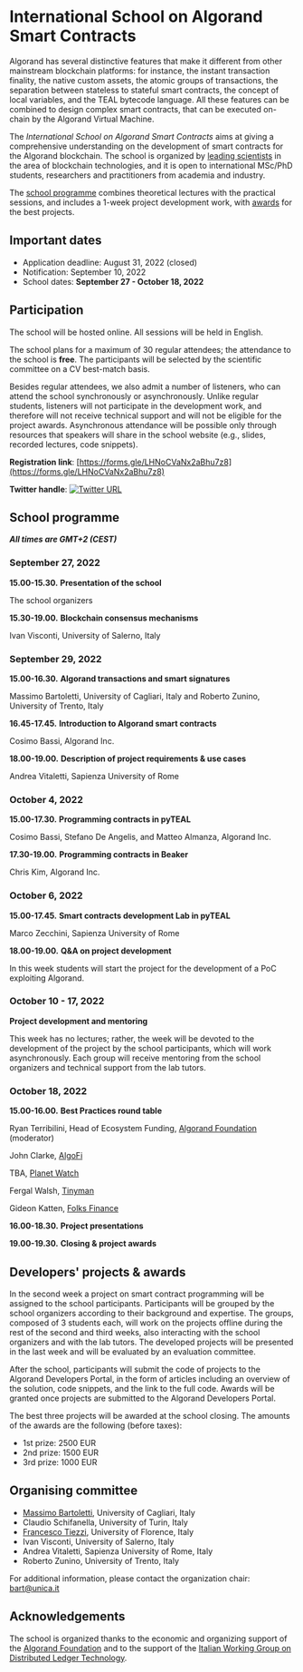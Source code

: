 # International School on Algorand Smart Contracts

Algorand has several distinctive features that make it different from other mainstream blockchain platforms: for instance, the instant transaction finality, the native custom assets, the atomic groups of transactions, the separation between stateless to stateful smart contracts, the concept of local variables, and the TEAL bytecode language. 
All these features can be combined to design complex smart contracts, that can be executed on-chain by the Algorand Virtual Machine. 

The *International School on Algorand Smart Contracts* aims at giving a comprehensive understanding on the development of smart contracts for the Algorand blockchain. The school is organized by [leading scientists](#organising-committee) in the area of blockchain technologies, and it is open to international MSc/PhD students, researchers and practitioners from academia and industry. 

The [school programme](#school-programme) combines theoretical lectures with the practical sessions, and includes a 1-week project development work, with [awards](#developers-projects--awards) for the best projects.

## Important dates

* Application deadline: August 31, 2022 (closed)
* Notification: September 10, 2022
* School dates: **September 27 - October 18, 2022**

## Participation

The school will be hosted online. All sessions will be held in English.

The school plans for a maximum of 30 regular attendees; the attendance to the school is **free**. 
The participants will be selected by the scientific committee on a CV best-match basis.

Besides regular attendees, we also admit a number of listeners, who can attend the school synchronously or asynchronously. Unlike regular students, listeners will not participate in the development work, and therefore will not receive technical support and will not be eligible for the project awards.
Asynchronous attendance will be possible only through resources that speakers will share in the school website
(e.g., slides, recorded lectures, code snippets).


**Registration link**: [https://forms.gle/LHNoCVaNx2aBhu7z8](https://forms.gle/LHNoCVaNx2aBhu7z8)

**Twitter handle**: [![Twitter URL](https://img.shields.io/twitter/url/https/twitter.com/AlgorandSchool.svg?style=social&label=Follow%20%40AlgorandSchool)](https://twitter.com/AlgorandSchool)

## School programme

***All times are GMT+2 (CEST)***

### September 27, 2022 

**15.00-15.30.**
**Presentation of the school**

The school organizers

**15.30-19.00.**
**Blockchain consensus mechanisms**

Ivan Visconti, University of Salerno, Italy


### September 29, 2022

**15.00-16.30.**
**Algorand transactions and smart signatures**

Massimo Bartoletti, University of Cagliari, Italy 
and 
Roberto Zunino, University of Trento, Italy

**16.45-17.45.**
**Introduction to Algorand smart contracts**

Cosimo Bassi, Algorand Inc.

**18.00-19.00.**
**Description of project requirements & use cases**

Andrea Vitaletti, Sapienza University of Rome

### October 4, 2022

**15.00-17.30.**
**Programming contracts in pyTEAL**

Cosimo Bassi, Stefano De Angelis, and Matteo Almanza, Algorand Inc.

**17.30-19.00.**
**Programming contracts in Beaker**

Chris Kim, Algorand Inc.

### October 6, 2022

**15.00-17.45.**
**Smart contracts development Lab in pyTEAL**

Marco Zecchini, Sapienza University of Rome

**18.00-19.00.**
**Q&A on project development**

In this week students will start the project for the development of a PoC exploiting Algorand.

### October 10 - 17, 2022

**Project development and mentoring**

This week has no lectures; rather, the week will be devoted to the development of the project by the school participants, which will work asynchronously. Each group will receive mentoring from the school organizers and technical support from the lab tutors.

### October 18, 2022

**15.00-16.00.**
**Best Practices round table**

Ryan Terribilini, Head of Ecosystem Funding, [Algorand Foundation](https://algorand.foundation/) (moderator)

John Clarke, [AlgoFi](https://www.algofi.org/)

TBA, [Planet Watch](https://www.planetwatch.io/)

Fergal Walsh, [Tinyman](https://tinyman.org/)

Gideon Katten, [Folks Finance](https://folks.finance/)

**16.00-18.30.**
**Project presentations**

**19.00-19.30.**
**Closing & project awards**

## Developers' projects & awards

In the second week a project on smart contract programming will be assigned to the school participants. Participants will be grouped by the school organizers according to their background and expertise. The groups, composed of 3 students each, will work on the projects offline during the rest of the second and third weeks, also interacting with the school organizers and with the lab tutors. The developed projects will be presented in the last week and will be evaluated by an evaluation committee. 

After the school, participants will submit the code of projects to the Algorand Developers Portal, in the form of articles including an overview of the solution, code snippets, and the link to the full code. Awards will be granted once projects are submitted to the Algorand Developers Portal.

The best three projects will be awarded at the school closing. The amounts of the awards are the following (before taxes):
- 1st prize: 2500 EUR
- 2nd prize: 1500 EUR
- 3rd prize: 1000 EUR


## Organising committee

* [Massimo Bartoletti](https://blockchain.unica.it/), University of Cagliari, Italy
* Claudio Schifanella, University of Turin, Italy
* [Francesco Tiezzi](http://www.disia.unifi.it/tiezzi), University of Florence, Italy
* Ivan Visconti, University of Salerno, Italy
* Andrea Vitaletti, Sapienza University of Rome, Italy
* Roberto Zunino, University of Trento, Italy

For additional information, please contact the organization chair: bart@unica.it

## Acknowledgements

The school is organized thanks to the economic and organizing support of the [Algorand Foundation](https://algorand.foundation/) and to the support of the [Italian Working Group on Distributed Ledger Technology](https://dltgroup.dmi.unipg.it/index.php).
